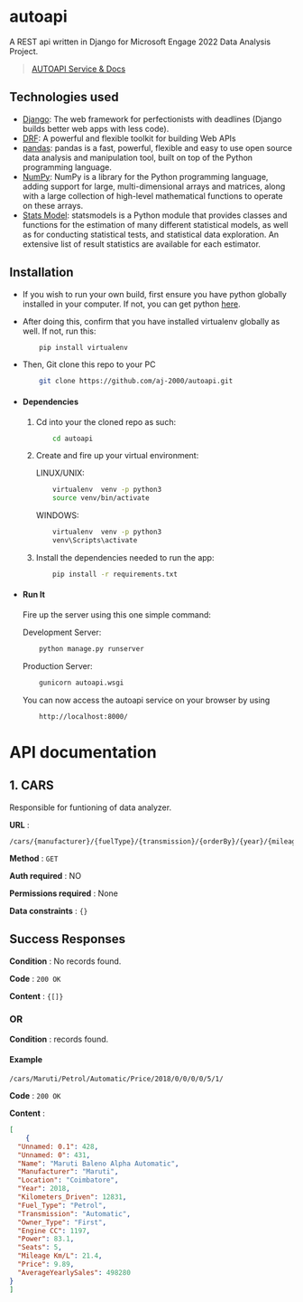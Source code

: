 # autoapi
A REST api written in Django for Microsoft Engage 2022 Data Analysis Project.
> [AUTOAPI Service & Docs](https://engage-autoapi.herokuapp.com)

## Technologies used
* [Django](https://www.djangoproject.com/): The web framework for perfectionists with deadlines (Django builds better web apps with less code).
* [DRF](www.django-rest-framework.org/): A powerful and flexible toolkit for building Web APIs
* [pandas](https://pandas.pydata.org/): pandas is a fast, powerful, flexible and easy to use open source data analysis and manipulation tool, built on top of the Python programming language.
* [NumPy](https://numpy.org/): NumPy is a library for the Python programming language, adding support for large, multi-dimensional arrays and matrices, along with a large collection of high-level mathematical functions to operate on these arrays.
* [Stats Model](https://www.statsmodels.org/stable/index.html): statsmodels is a Python module that provides classes and functions for the estimation of many different statistical models, as well as for conducting statistical tests, and statistical data exploration. An extensive list of result statistics are available for each estimator.

## Installation
* If you wish to run your own build, first ensure you have python globally installed in your computer. If not, you can get python [here](https://www.python.org").
* After doing this, confirm that you have installed virtualenv globally as well. If not, run this:
    ```bash
        pip install virtualenv
    ```
* Then, Git clone this repo to your PC
    ```bash
        git clone https://github.com/aj-2000/autoapi.git
    ```

* #### Dependencies
    1. Cd into your the cloned repo as such:
        ```bash
            cd autoapi
        ```
    2. Create and fire up your virtual environment:
    
        LINUX/UNIX:
        ```bash
            virtualenv  venv -p python3
            source venv/bin/activate
        ```
        WINDOWS:
        ```bash
            virtualenv  venv -p python3
            venv\Scripts\activate
        
    3. Install the dependencies needed to run the app:
        ```bash
            pip install -r requirements.txt
        ```

* #### Run It
    Fire up the server using this one simple command:
    
    Development Server:
    ```bash
        python manage.py runserver
    ```
    Production Server:
    ```bash
        gunicorn autoapi.wsgi
    ```

    You can now access the autoapi service on your browser by using
    ```
        http://localhost:8000/
    ```

# API documentation

## 1. CARS
Responsible for funtioning of data analyzer.

**URL** : 
```url
/cars/{manufacturer}/{fuelType}/{transmission}/{orderBy}/{year}/{mileageKML}/{engineCC}/{power}/{seats}/{price}/{numberOfRecords}/
```

**Method** : `GET`

**Auth required** : NO

**Permissions required** : None

**Data constraints** : `{}`

## Success Responses

**Condition** : No records found.

**Code** : `200 OK`

**Content** : `{[]}`

### OR

**Condition** : records found.
#### Example
```
/cars/Maruti/Petrol/Automatic/Price/2018/0/0/0/0/5/1/
```
**Code** : `200 OK`

**Content** :

```json
[
    {
  "Unnamed: 0.1": 428,
  "Unnamed: 0": 431,
  "Name": "Maruti Baleno Alpha Automatic",
  "Manufacturer": "Maruti",
  "Location": "Coimbatore",
  "Year": 2018,
  "Kilometers_Driven": 12831,
  "Fuel_Type": "Petrol",
  "Transmission": "Automatic",
  "Owner_Type": "First",
  "Engine CC": 1197,
  "Power": 83.1,
  "Seats": 5,
  "Mileage Km/L": 21.4,
  "Price": 9.89,
  "AverageYearlySales": 498280
}
]
```